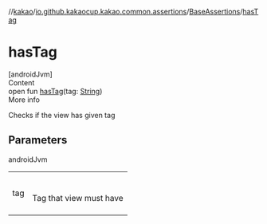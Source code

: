 //[kakao](../../../index.md)/[io.github.kakaocup.kakao.common.assertions](../index.md)/[BaseAssertions](index.md)/[hasTag](has-tag.md)



# hasTag  
[androidJvm]  
Content  
open fun [hasTag](has-tag.md)(tag: [String](https://kotlinlang.org/api/latest/jvm/stdlib/kotlin/-string/index.html))  
More info  


Checks if the view has given tag



## Parameters  
  
androidJvm  
  
| | |
|---|---|
| <a name="io.github.kakaocup.kakao.common.assertions/BaseAssertions/hasTag/#kotlin.String/PointingToDeclaration/"></a>tag| <a name="io.github.kakaocup.kakao.common.assertions/BaseAssertions/hasTag/#kotlin.String/PointingToDeclaration/"></a><br><br>Tag that view must have<br><br>|
  
  



